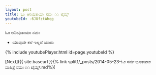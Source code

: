 ```yaml
---
layout: post
title: ಓಂ ಅನಿಂಧಿತಾಯಾ ನಮಃ ೧೧ ಟೈಮ್ಸ್
youtubeId: -6JUfztAhqg
---
```

 
 
 ಓಂ ಅನಿಂಧಿತಾಯಾ ನಮಃ  
 
 -  ಯಾವುದೇ ಕಲೆ ಇಲ್ಲದೆ ಯಾರು 
 
  
 
  
 
 
 
 
 
 


{% include youtubePlayer.html id=page.youtubeId %}
 
[Next]({{ site.baseurl }}{% link  split1/_posts/2014-05-23-ಓಂ ಸರ್ವ ಭೂತಾನಾಂ ವಾಹಿತ್ರೆ ನಮಃ ೧೧ ಟೈಮ್ಸ್.md%})
 

